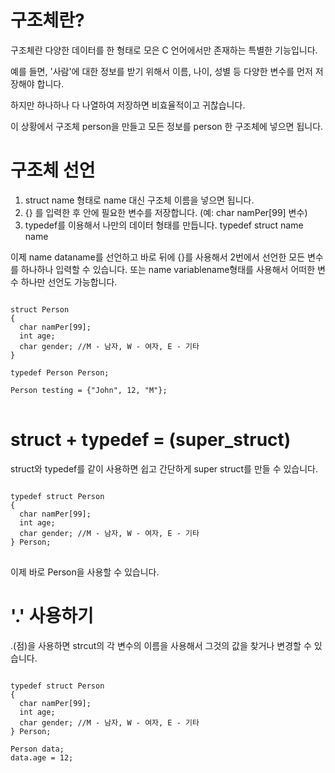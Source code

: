 # 구조체란?

구조체란 다양한 데이터를 한 형태로 모은 C 언어에서만 존재하는 특별한 기능입니다.

예를 들면, '사람'에 대한 정보를 받기 위해서 이름, 나이, 성별 등 다양한 변수를 먼저 저장해야 합니다.

하지만 하나하나 다 나열하여 저장하면 비효율적이고 귀찮습니다.

이 상황에서 구조체 person을 만들고 모든 정보를 person 한 구조체에 넣으면 됩니다.

# 구조체 선언

1. struct name 형태로 name 대신 구조체 이름을 넣으면 됩니다.
2. {} 를 입력한 후 안에 필요한 변수를 저장합니다. (예: char namPer[99] 변수)
3. typedef를 이용해서 나만의 데이터 형태를 만듭니다. typedef struct name name

이제 name dataname를 선언하고 바로 뒤에 {}를 사용해서 2번에서 선언한 모든 변수를 하나하나 입력할 수 있습니다.
또는 name variablename형태를 사용해서 어떠한 변수 하나만 선언도 가능합니다.

<pre>
<code>
struct Person
{
  char namPer[99];
  int age;
  char gender; //M - 남자, W - 여자, E - 기타
}

typedef Person Person;

Person testing = {"John", 12, "M"};
</code>
</pre>

# struct + typedef = (super_struct)

struct와 typedef를 같이 사용하면 쉽고 간단하게 super struct를 만들 수 있습니다.

<pre>
<code>
typedef struct Person
{
  char namPer[99];
  int age;
  char gender; //M - 남자, W - 여자, E - 기타
} Person;
</code>
</pre>

이제 바로 Person을 사용할 수 있습니다.

# '.' 사용하기

.(점)을 사용하면 strcut의 각 변수의 이름을 사용해서 그것의 값을 찾거나 변경할 수 있습니다.

<pre>
<code>
typedef struct Person
{
  char namPer[99];
  int age;
  char gender; //M - 남자, W - 여자, E - 기타
} Person;

Person data;
data.age = 12;
</code>
</pre>
